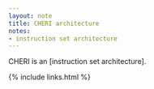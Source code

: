 ```yaml
---
layout: note
title: CHERI architecture
notes:
- instruction set architecture
---
```


CHERI is an [instruction set architecture].

{% include links.html %}
